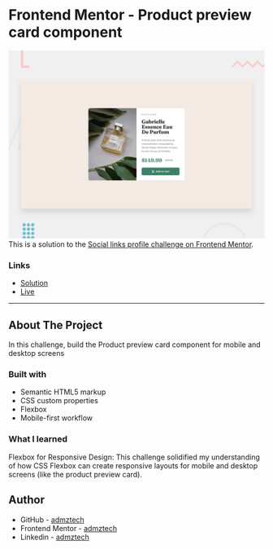 # Frontend Mentor - Product preview card component

![Design preview for the Product preview card component coding challenge](./design/desktop-preview.jpg)
This is a solution to the [Social links profile challenge on Frontend Mentor](https://www.frontendmentor.io/challenges/recipe-page-KiTsR8QQKm).

### Links

- [Solution]()
- [Live]()
<hr>

## About The Project

In this challenge, build the Product preview card component for mobile and desktop screens 

### Built with

- Semantic HTML5 markup
- CSS custom properties
- Flexbox
- Mobile-first workflow

### What I learned
Flexbox for Responsive Design: This challenge solidified my understanding of how CSS Flexbox can create responsive layouts for mobile and desktop screens (like the product preview card).

## Author

- GitHub - [admztech](https://github.com/admztech)
- Frontend Mentor - [admztech](https://www.frontendmentor.io/profile/yourusername)
- Linkedin - [admztech](https://www.linkedin.com/in/admztech/)
